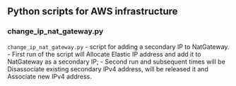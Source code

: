 
## Python scripts for AWS infrastructure

### change_ip_nat_gateway.py
```change_ip_nat_gateway.py``` - script for adding a secondary IP to NatGateway.
    - First run of the script will Allocate Elastic IP address and add it to NatGateway as a secondary IP;
    - Second run and subsequent times will be Disassociate existing secondary IPv4 address, will be released it and Associate new IPv4 address.